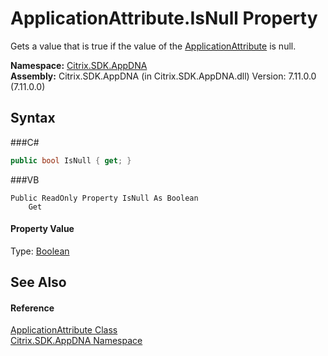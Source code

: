 # ApplicationAttribute.IsNull Property 
 

Gets a value that is true if the value of the <a href="T_Citrix_SDK_AppDNA_ApplicationAttribute">ApplicationAttribute</a> is null.

**Namespace:**&nbsp;<a href="N_Citrix_SDK_AppDNA">Citrix.SDK.AppDNA</a><br />**Assembly:**&nbsp;Citrix.SDK.AppDNA (in Citrix.SDK.AppDNA.dll) Version: 7.11.0.0 (7.11.0.0)

## Syntax

###C#
```csharp
public bool IsNull { get; }
```

###VB
```vbnet
Public ReadOnly Property IsNull As Boolean
	Get
```


#### Property Value
Type: <a href="http://msdn2.microsoft.com/en-us/library/a28wyd50" target="_blank">Boolean</a>

## See Also


#### Reference
<a href="T_Citrix_SDK_AppDNA_ApplicationAttribute">ApplicationAttribute Class</a><br /><a href="N_Citrix_SDK_AppDNA">Citrix.SDK.AppDNA Namespace</a><br />